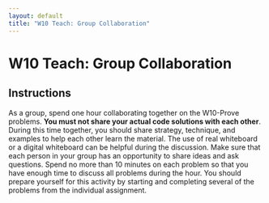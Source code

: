 ```yaml
---
layout: default
title: "W10 Teach: Group Collaboration"
---
```


# W10 Teach: Group Collaboration
## Instructions
As a group, spend one hour collaborating together on the W10-Prove problems. **You must not share your actual code solutions with each other**. During this time together, you should share strategy, technique, and examples to help each other learn the material. The use of real whiteboard or a digital whiteboard can be helpful during the discussion. Make sure that each person in your group has an opportunity to share ideas and ask questions. Spend no more than 10 minutes on each problem so that you have enough time to discuss all problems during the hour. You should prepare yourself for this activity by starting and completing several of the problems from the individual assignment.